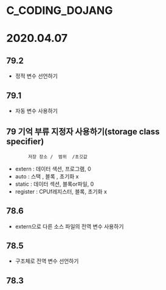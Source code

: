 # C_CODING_DOJANG

# 2020.04.07

## 79.2
- 정적 변수 선언하기

## 79.1
- 자동 변수 사용하기

## 79 기억 부류 지정자 사용하기(storage class specifier)
            저장 장소 /  범위  /초깃값 
- extern : 데이터 색션, 프로그램, 0
- auto   :  스택    , 블록   , 초기화 x
- static : 데이터 섹션, 블록or파일, 0
- register : CPUf레지스터, 블록, 초기화 x

## 78.6
- extern으로 다른 소스 파일의 전역 변수 사용하기

## 78.5
- 구조체로 전역 변수 선언하기

## 78.3
